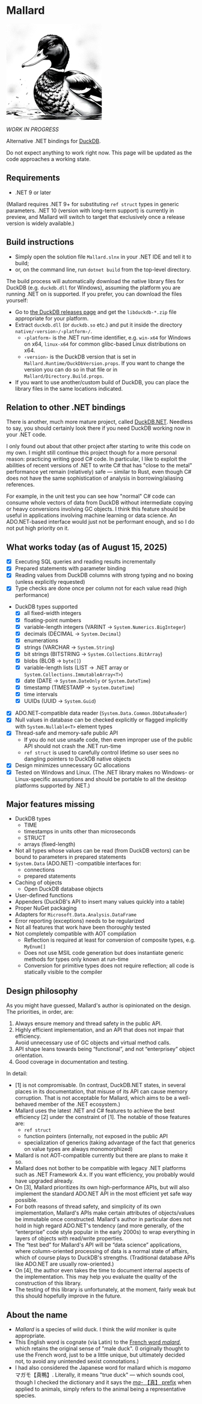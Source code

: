 # Mallard

![logo](art/mallard.png)

*WORK IN PROGRESS*

Alternative .NET bindings for [DuckDB](https://duckdb.org/).

Do not expect anything to work right now.  This page will be updated as the code approaches a working state.

## Requirements

  - .NET 9 or later

(Mallard requires .NET 9+ for substituting ``ref struct`` types in generic parameters.
.NET 10 (version with long-term support) is currently in preview, and Mallard will switch
to target that exclusively once a release version is widely available.)

## Build instructions

  - Simply open the solution file ``Mallard.slnx`` in your .NET IDE and tell it to build;
  - or, on the command line, run ``dotnet build`` from the top-level directory.

The build process will automatically download the native library files for DuckDB 
(e.g. ``duckdb.dll`` for Windows), assuming the platform you are running
.NET on is supported.  If you prefer, you can download the files yourself:

  - Go to [the DuckDB releases page](https://github.com/duckdb/duckdb/releases) and get the ``libduckdb-*.zip`` file
    appropriate for your platform.
  - Extract ``duckdb.dll`` (or ``duckdb.so`` etc.) and put it inside the directory ``native/‹version›/‹platform›/``.
    - ``‹platform›`` is the .NET run-time identifier, e.g. ``win-x64`` for Windows on x64, ``linux-x64`` for 
    common glibc-based Linux distributions on x64.
    - ``‹version›`` is the DuckDB version that is set in ``Mallard.Runtime/DuckDbVersion.props``.  If you want to change the version you can do so in that file or in ``Mallard/Directory.Build.props``.
  - If you want to use another/custom build of DuckDB, you can place the library files in the same locations indicated.

## Relation to other .NET bindings

There is another, much more mature project, called [DuckDB.NET](https://duckdb.net/docs/introduction.html).
Needless to say, you should certainly look there if you need DuckDB working now in your .NET code.

I only found out about that other project after starting to write this code on my own.  I might still continue 
this project though for a more personal reason: practicing writing good C# code.  In particular, I like to exploit 
the abilities of recent versions of .NET to write C# that has "close to the metal" performance yet remain (relatively) safe —
similar to Rust, even though C# does not have the same sophistication of analysis in borrowing/aliasing references.

For example, in the unit test you can see how "normal" C# code can consume whole vectors of data from DuckDB
without intermediate copying or heavy conversions involving GC objects.  I think this feature should be
useful in applications involving machine learning or data science.  An ADO.NET-based interface would just 
not be performant enough, and so I do not put high priority on it.

## What works today (as of August 15, 2025)

  - [X] Executing SQL queries and reading results incrementally
  - [X] Prepared statements with parameter binding
  - [X] Reading values from DuckDB columns with strong typing and no boxing (unless explicitly requested)
  - [X] Type checks are done once per column not for each value read (high performance)
  - DuckDB types supported
    - [X] all fixed-width integers
    - [X] floating-point numbers
    - [X] variable-length integers (VARINT → ``System.Numerics.BigInteger``)
    - [X] decimals (DECIMAL → ``System.Decimal``)
    - [X] enumerations 
    - [X] strings (VARCHAR → ``System.String``)
    - [X] bit strings (BITSTRING → ``System.Collections.BitArray``)
    - [X] blobs (BLOB → ``byte[]``)
    - [X] variable-length lists (LIST → .NET array or ``System.Collections.ImmutableArray<T>``)
    - [X] date (DATE → ``System.DateOnly`` or ``System.DateTime``)
    - [X] timestamp (TIMESTAMP → ``System.DateTime``)
    - [X] time intervals
    - [X] UUIDs (UUID → ``System.Guid``)
  - [X] ADO.NET-compatible data reader (``System.Data.Common.DbDataReader``)
  - [X] Null values in database can be checked explicitly or flagged implicitly with ``System.Nullable<T>`` element types
  - [X] Thread-safe and memory-safe public API 
    - If you do not use unsafe code, then even improper use of the public API should not crash the .NET run-time
    - ``ref struct`` is used to carefully control lifetime so user sees no dangling pointers to DuckDB native objects
  - [X] Design minimizes unnecessary GC allocations
  - [X] Tested on Windows and Linux.  (The .NET library makes no Windows- or Linux-specific assumptions and should be portable to all the desktop platforms supported by .NET.)

## Major features missing

  - DuckDB types
    - TIME
    - timestamps in units other than microseconds
    - STRUCT
    - arrays (fixed-length)
  - Not all types whose values can be read (from DuckDB vectors) can be bound to parameters in prepared statements
  - ``System.Data`` (ADO.NET) -compatible interfaces for:
    - connections
    - prepared statements
  - Caching of objects
    - Open DuckDB database objects
  - User-defined functions
  - Appenders (DuckDB's API to insert many values quickly into a table)
  - Proper NuGet packaging
  - Adapters for ``Microsoft.Data.Analysis.DataFrame``
  - Error reporting (exceptions) needs to be regularized
  - Not all features that work have been thoroughly tested
  - Not completely compatible with AOT compilation
    - Reflection is required at least for conversion of composite types, e.g. ``MyEnum[]``
    - Does not use MSIL code generation but does instantiate generic methods for types only known at run-time
    - Conversion for primitive types does not require reflection; all code is statically visible to the compiler

## Design philosophy

As you might have guessed, Mallard's author is opinionated on the design.  The priorities, in order, are:

  1. Always ensure memory and thread safety in the public API.
  2. Highly efficient implementation, and an API that does not impair that efficiency.  
     Avoid unnecessary use of GC objects and virtual method calls.
  3. API shape leans towards being “functional”, and not “enterprisey” object orientation. 
  4. Good coverage in documentation and testing.
  
In detail:
  
  - [1] is not compromisable.  (In contrast, DuckDB.NET states, in several places in its documentation, that misuse of its API can
    cause memory corruption.  That is not acceptable for Mallard, which aims to be a well-behaved member of the .NET ecosystem.)
  - Mallard uses the latest .NET and C# features to achieve the best efficiency [2] under the constraint of [1].  The notable
    of those features are: 
      - ``ref struct``
      - function pointers (internally, not exposed in the public API
      - specialization of generics (taking advantage of the fact that generics on value types are always monomorphized)
  - Mallard is not AOT-compatible currently but there are plans to make it so.
  - Mallard does not bother to be compatible with legacy .NET platforms such as .NET Framework 4.x.  If you want
    efficiency, you probably would have upgraded already.
  - On [3], Mallard prioritizes its own high-performance APIs, but will also implement the standard ADO.NET API 
    in the most efficient yet safe way possible.  
  - For both reasons of thread safety, and simplicity of its own implementation, Mallard's APIs make certain 
    attributes of objects/values be immutable once constructed. Mallard's author in particular does not hold in 
    high regard ADO.NET's tendency (and more generally, of the “enterprise” code style popular in the early 2000s)
    to wrap everything in layers of objects with read/write properties.
  - The “test bed” for Mallard's API will be “data science” applications, where column-oriented processing
    of data is a normal state of affairs, which of course plays to DuckDB's strengths. (Traditional database APIs
    like ADO.NET are usually row-oriented.)
  - On [4], the author even takes the time to document internal aspects of the implementation.  This may help
    you evaluate the quality of the construction of this library. 
  - The testing of this library is unfortunately, at the moment, fairly weak but this should hopefully improve
    in the future.

## About the name

  - *Mallard* is a species of wild duck.  I think the *wild* moniker is quite appropriate.
  - This English word is cognate (via Latin) to the [French word *malard*](https://www.dictionnaire-academie.fr/article/A9M0304), 
    which retains the original sense of "male duck".  (I originally thought to use the French word,
    just to be a little unique, but ultimately decided not, to avoid any unintended sexist connotations.)
  - I had also considered the Japanese word for mallard which is *magamo* マガモ【真鴨】. Literally, it 
    means "true duck" — which sounds cool, though I checked the dictionary and it says the 
    [*ma-* 【真】 prefix](https://kotobank.jp/word/%E7%9C%9F-4672#w-632658)
    when applied to animals, simply refers to the animal being a representative species.

